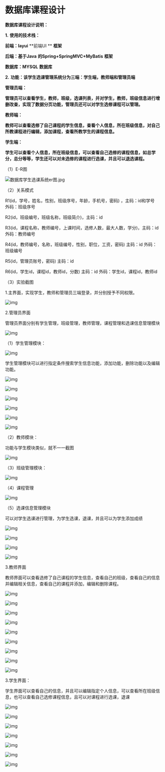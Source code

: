 # 数据库课程设计

**数据库课程设计说明：**

**1.** **使用的技术栈：**

**前端：layui** **前端UI ** **框架**

**后端：基于Java** **的Spring+SpringMVC+MyBatis** **框架**

**数据库：MYSQL** **数据库**

**2.** **功能：该学生选课管理系统分为三端：学生端，教师端和管理员端**

**管理员端：**

**管理员可以查看学生，教师，班级，选课列表，并对学生，教师，班级信息进行增删改查，实现了数据分页功能，管理员还可以对学生选修课程可以管理。**

**教师端：**

**教师可以查看选修了自己课程的学生信息，查看个人信息，所在班级信息，对自己所教课程进行编辑，添加课程，查看所教学生的课程信息。**

**学生端：**

**学生可以查看个人信息，所在班级信息，可以查看自己选修的课程信息，如总学分，总分等等，学生还可以对未选修的课程进行选课，并且可以退选课程。**

 

（1）E-R图

![数据库学生选课系统er图.jpg](file:///C:\Users\Lenovo\AppData\Local\Temp\msohtmlclip1\01\clip_image002.png)

（2）关系模式

R1(id，学号，姓名，性别，班级序号，年龄，手机号，密码) ，主码：id和学号 外码：班级序号

R2(id，班级编号，班级名称，班级简介)，主码：id

R3(id，课程名称，教师编号，上课时间，选修人数，最大人数，学分)，主码：id 外码：教师编号

R4(id，教师编号，名称，班级编号，性别，职位，工资，密码) 主码：id 外码：班级编号

R5(id，管理员账号，密码) 主码：id

R6(id，学生id，课程id，教师id，分数) 主码：id 外码：学生id，课程id，教师id

（3）实验截图

1.主界面，实现学生，教师和管理员三端登录，并分别授予不同权限。

![img](file:///C:\Users\Lenovo\AppData\Local\Temp\msohtmlclip1\01\clip_image004.jpg)

2.管理员界面

管理员界面分别有学生管理，班级管理，教师管理，课程管理和选课信息管理模块

![img](file:///C:\Users\Lenovo\AppData\Local\Temp\msohtmlclip1\01\clip_image006.jpg)

（1）学生管理模块：

![img](file:///C:\Users\Lenovo\AppData\Local\Temp\msohtmlclip1\01\clip_image008.jpg)

学生管理模块可以进行指定条件搜索学生信息功能，添加功能，删除功能以及编辑功能。

![img](file:///C:\Users\Lenovo\AppData\Local\Temp\msohtmlclip1\01\clip_image010.jpg)

![img](file:///C:\Users\Lenovo\AppData\Local\Temp\msohtmlclip1\01\clip_image012.jpg)

![img](file:///C:\Users\Lenovo\AppData\Local\Temp\msohtmlclip1\01\clip_image014.jpg)

![img](file:///C:\Users\Lenovo\AppData\Local\Temp\msohtmlclip1\01\clip_image016.jpg)

![img](file:///C:\Users\Lenovo\AppData\Local\Temp\msohtmlclip1\01\clip_image018.jpg)

 

![img](file:///C:\Users\Lenovo\AppData\Local\Temp\msohtmlclip1\01\clip_image020.jpg)

（2）教师模块：

功能与学生模块类似，就不一一截图

![img](file:///C:\Users\Lenovo\AppData\Local\Temp\msohtmlclip1\01\clip_image022.jpg)

（3）班级管理模块：

![img](file:///C:\Users\Lenovo\AppData\Local\Temp\msohtmlclip1\01\clip_image024.jpg)

（4）课程管理

![img](file:///C:\Users\Lenovo\AppData\Local\Temp\msohtmlclip1\01\clip_image026.jpg)

（5）选课信息管理模块

可以对学生选课进行管理，为学生选课，退课，并且可以为学生添加成绩

![img](file:///C:\Users\Lenovo\AppData\Local\Temp\msohtmlclip1\01\clip_image028.jpg)

![img](file:///C:\Users\Lenovo\AppData\Local\Temp\msohtmlclip1\01\clip_image030.jpg)

 

![img](file:///C:\Users\Lenovo\AppData\Local\Temp\msohtmlclip1\01\clip_image032.jpg)

![img](file:///C:\Users\Lenovo\AppData\Local\Temp\msohtmlclip1\01\clip_image034.jpg)

3.教师界面

教师界面可以查看选修了自己课程的学生信息，查看自己的班级，查看自己的信息并编辑相关信息，查看自己的课程并添加，编辑和删除课程。

![img](file:///C:\Users\Lenovo\AppData\Local\Temp\msohtmlclip1\01\clip_image036.jpg)

![img](file:///C:\Users\Lenovo\AppData\Local\Temp\msohtmlclip1\01\clip_image038.jpg)

![img](file:///C:\Users\Lenovo\AppData\Local\Temp\msohtmlclip1\01\clip_image040.jpg)

![img](file:///C:\Users\Lenovo\AppData\Local\Temp\msohtmlclip1\01\clip_image042.jpg)

![img](file:///C:\Users\Lenovo\AppData\Local\Temp\msohtmlclip1\01\clip_image044.jpg)

![img](file:///C:\Users\Lenovo\AppData\Local\Temp\msohtmlclip1\01\clip_image046.jpg)

![img](file:///C:\Users\Lenovo\AppData\Local\Temp\msohtmlclip1\01\clip_image048.jpg)

![img](file:///C:\Users\Lenovo\AppData\Local\Temp\msohtmlclip1\01\clip_image050.jpg)

![img](file:///C:\Users\Lenovo\AppData\Local\Temp\msohtmlclip1\01\clip_image052.jpg)

3.学生界面：

学生界面可以查看自己的信息，并且可以编辑指定个人信息，可以查看所在班级信息，也可以查看自己选修课程信息，且可以对课程进行选课，退课

![img](file:///C:\Users\Lenovo\AppData\Local\Temp\msohtmlclip1\01\clip_image054.jpg)

![img](file:///C:\Users\Lenovo\AppData\Local\Temp\msohtmlclip1\01\clip_image056.jpg)

![img](file:///C:\Users\Lenovo\AppData\Local\Temp\msohtmlclip1\01\clip_image058.jpg)

![img](file:///C:\Users\Lenovo\AppData\Local\Temp\msohtmlclip1\01\clip_image060.jpg)

![img](file:///C:\Users\Lenovo\AppData\Local\Temp\msohtmlclip1\01\clip_image062.jpg)

![img](file:///C:\Users\Lenovo\AppData\Local\Temp\msohtmlclip1\01\clip_image064.jpg)

![img](C:/Users/Lenovo/AppData/Local/Temp/msohtmlclip1/01/clip_image066.jpg)

 

